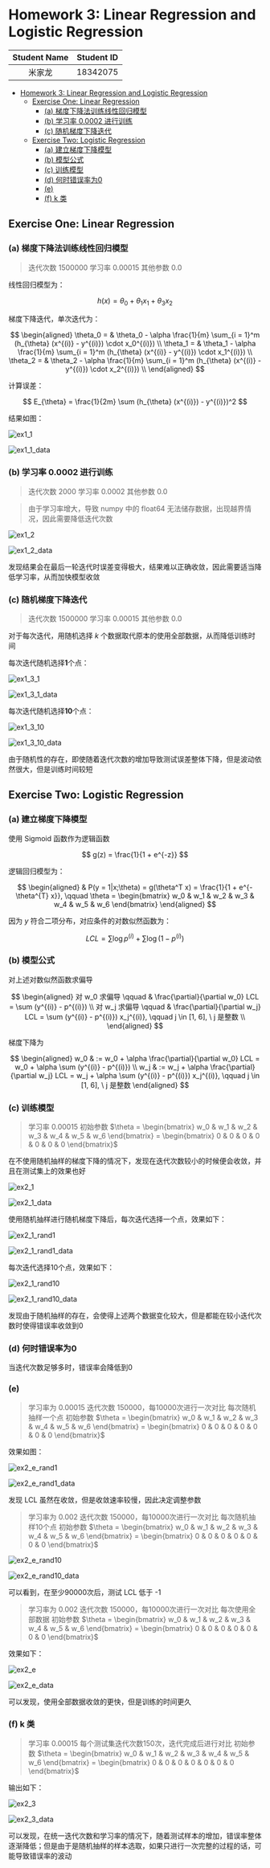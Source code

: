 # Homework 3: Linear Regression and Logistic Regression

| Student Name | Student ID |
| :----------: | :--------: |
|    米家龙    |  18342075  |

- [Homework 3: Linear Regression and Logistic Regression](#homework-3-linear-regression-and-logistic-regression)
  - [Exercise One: Linear Regression](#exercise-one-linear-regression)
    - [(a) 梯度下降法训练线性回归模型](#a-梯度下降法训练线性回归模型)
    - [(b) 学习率 0.0002 进行训练](#b-学习率-00002-进行训练)
    - [(c) 随机梯度下降迭代](#c-随机梯度下降迭代)
  - [Exercise Two: Logistic Regression](#exercise-two-logistic-regression)
    - [(a) 建立梯度下降模型](#a-建立梯度下降模型)
    - [(b) 模型公式](#b-模型公式)
    - [(c) 训练模型](#c-训练模型)
    - [(d) 何时错误率为0](#d-何时错误率为0)
    - [(e)](#e)
    - [(f) k 类](#f-k-类)

## Exercise One: Linear Regression

### (a) 梯度下降法训练线性回归模型

> 迭代次数 1500000
> 学习率 0.00015
> 其他参数 0.0

线性回归模型为：

$$
h(x) = \theta_0 + \theta_1 x_1 + \theta_3 x_2
$$

梯度下降迭代，单次迭代为：

$$
\begin{aligned}
  \theta_0 = & \theta_0 - \alpha \frac{1}{m} \sum_{i = 1}^m (h_{\theta} (x^{(i)} - y^{(i)}) \cdot x_0^{(i)}) \\
  \theta_1 = & \theta_1 - \alpha \frac{1}{m} \sum_{i = 1}^m (h_{\theta} (x^{(i)} - y^{(i)}) \cdot x_1^{(i)}) \\
  \theta_2 = & \theta_2 - \alpha \frac{1}{m} \sum_{i = 1}^m (h_{\theta} (x^{(i)} - y^{(i)}) \cdot x_2^{(i)}) \\
\end{aligned}
$$

计算误差：

$$
E_{\theta} = \frac{1}{2m} \sum (h_{\theta} (x^{(i)}) - y^{(i)})^2
$$

结果如图：

![ex1_1](./img/ex1_1.png)

![ex1_1_data](./img/ex1_1_data.png)

### (b) 学习率 0.0002 进行训练

> 迭代次数 2000
> 学习率 0.0002
> 其他参数 0.0

> 由于学习率增大，导致 numpy 中的 float64 无法储存数据，出现越界情况，因此需要降低迭代次数

![ex1_2](./img/ex1_2_1500_100.png)

![ex1_2_data](./img/ex1_2_1500_100_data.png)

发现结果会在最后一轮迭代时误差变得极大，结果难以正确收敛，因此需要适当降低学习率，从而加快模型收敛

### (c) 随机梯度下降迭代

> 迭代次数 1500000
> 学习率 0.00015
> 其他参数 0.0

对于每次迭代，用随机选择 $k$ 个数据取代原本的使用全部数据，从而降低训练时间

每次迭代随机选择**1**个点：

![ex1_3_1](./img/ex1_3_1.png)

![ex1_3_1_data](./img/ex1_3_1_data.png)

每次迭代随机选择**10**个点：

![ex1_3_10](./img/ex1_3_10.png)

![ex1_3_10_data](./img/ex1_3_10_data.png)

由于随机性的存在，即使随着迭代次数的增加导致测试误差整体下降，但是波动依然很大，但是训练时间较短

## Exercise Two: Logistic Regression

### (a) 建立梯度下降模型

使用 Sigmoid 函数作为逻辑函数

$$
  g(z) = \frac{1}{1 + e^{-z}}
$$

逻辑回归模型为：

$$
\begin{aligned}
  & P(y = 1|x;\theta) = g(\theta^T x) = \frac{1}{1 + e^{-\theta^{T} x}}, \qquad
  \theta = \begin{bmatrix}
    w_0 & w_1 & w_2 & w_3 & w_4 & w_5 & w_6
  \end{bmatrix}
\end{aligned}
$$

因为 $y$ 符合二项分布，对应条件的对数似然函数为：

$$
  LCL = \sum \log p^{(i)} + \sum \log (1 - p^{(i)})
$$

### (b) 模型公式

对上述对数似然函数求偏导

$$
\begin{aligned}
  对 w_0 求偏导 \qquad & \frac{\partial}{\partial w_0} LCL = \sum (y^{(i)} - p^{(i)}) \\
  对 w_j 求偏导 \qquad & \frac{\partial}{\partial w_j} LCL = \sum (y^{(i)} - p^{(i)}) x_j^{(i)}, \qquad j \in [1, 6], \ j 是整数 \\
\end{aligned}
$$

梯度下降为

$$
\begin{aligned}
  w_0 & := w_0 + \alpha \frac{\partial}{\partial w_0} LCL = w_0 + \alpha \sum (y^{(i)} - p^{(i)}) \\
  w_j & := w_j + \alpha \frac{\partial}{\partial w_j} LCL = w_j + \alpha \sum (y^{(i)} - p^{(i)}) x_j^{(i)}, \qquad j \in [1, 6], \ j 是整数
\end{aligned}
$$

### (c) 训练模型

> 学习率 0.00015
> 初始参数 $\theta = \begin{bmatrix} w_0 & w_1 & w_2 & w_3 & w_4 & w_5 & w_6 \end{bmatrix} = \begin{bmatrix} 0 & 0 & 0 & 0 & 0 & 0 & 0 \end{bmatrix}$

在不使用随机抽样的梯度下降的情况下，发现在迭代次数较小的时候便会收敛，并且在测试集上的效果也好

![ex2_1](./img/ex2_1.png)

![ex2_1_data](./img/ex2_1_data.png)

使用随机抽样进行随机梯度下降后，每次迭代选择一个点，效果如下：

![ex2_1_rand1](./img/ex2_1_rand1.png)

![ex2_1_rand1_data](./img/ex2_1_rand1_data.png)

每次迭代选择10个点，效果如下：

![ex2_1_rand10](./img/ex2_1_rand10.png)

![ex2_1_rand10_data](./img/ex2_1_rand103_data.png)

发现由于随机抽样的存在，会使得上述两个数据变化较大，但是都能在较小迭代次数时使得错误率收敛到0

### (d) 何时错误率为0

当迭代次数足够多时，错误率会降低到0

### (e)

> 学习率为 0.00015
> 迭代次数 150000，每10000次进行一次对比
> 每次随机抽样一个点
> 初始参数 $\theta = \begin{bmatrix} w_0 & w_1 & w_2 & w_3 & w_4 & w_5 & w_6 \end{bmatrix} = \begin{bmatrix} 0 & 0 & 0 & 0 & 0 & 0 & 0 \end{bmatrix}$


效果如图：

![ex2_e_rand1](./img/ex2_e_rand1.png)

![ex2_e_rand1_data](./img/ex2_e_rand1_data.png)

发现 LCL 虽然在收敛，但是收敛速率较慢，因此决定调整参数

> 学习率为 0.002
> 迭代次数 150000，每10000次进行一次对比
> 每次随机抽样10个点
> 初始参数 $\theta = \begin{bmatrix} w_0 & w_1 & w_2 & w_3 & w_4 & w_5 & w_6 \end{bmatrix} = \begin{bmatrix} 0 & 0 & 0 & 0 & 0 & 0 & 0 \end{bmatrix}$


![ex2_e_rand10](./img/ex2_e_rand10.png)

![ex2_e_rand10_data](./img/ex2_e_rand10_data.png)

可以看到，在至少90000次后，测试 LCL 低于 -1

> 学习率为 0.002
> 迭代次数 150000，每10000次进行一次对比
> 每次使用全部数据
> 初始参数 $\theta = \begin{bmatrix} w_0 & w_1 & w_2 & w_3 & w_4 & w_5 & w_6 \end{bmatrix} = \begin{bmatrix} 0 & 0 & 0 & 0 & 0 & 0 & 0 \end{bmatrix}$


效果如下：

![ex2_e](./img/ex2_e.png)

![ex2_e_data](./img/ex2_e_data.png)

可以发现，使用全部数据收敛的更快，但是训练的时间更久

### (f) k 类

> 学习率 0.00015
> 每个测试集迭代次数150次，迭代完成后进行对比
> 初始参数 $\theta = \begin{bmatrix} w_0 & w_1 & w_2 & w_3 & w_4 & w_5 & w_6 \end{bmatrix} = \begin{bmatrix} 0 & 0 & 0 & 0 & 0 & 0 & 0 \end{bmatrix}$

输出如下：

![ex2_3](./img/ex2_3.png)

![ex2_3_data](./img/ex2_3_data.png)

可以发现，在统一迭代次数和学习率的情况下，随着测试样本的增加，错误率整体逐渐降低；但是由于是随机抽样的样本选取，如果只进行一次完整的过程的话，可能导致错误率的波动